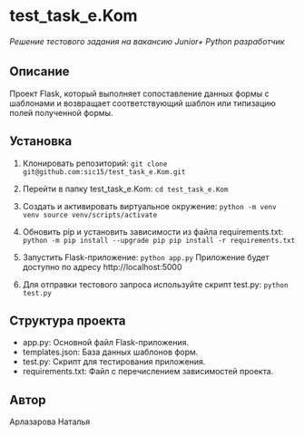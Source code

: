 # test_task_e.Kom
###### Решение тестового задания на вакансию Junior+ Python разработчик

## Описание
Проект Flask, который выполняет сопоставление данных формы с шаблонами и возвращает соответствующий шаблон или типизацию полей полученной формы.

## Установка
1. Клонировать репозиторий:
`git clone git@github.com:sic15/test_task_e.Kom.git`

2. Перейти в папку test_task_e.Kom:
`cd test_task_e.Kom`

3. Cоздать и активировать виртуальное окружение:
`python -m venv venv source venv/scripts/activate`

4. Обновить pip и установить зависимости из файла requirements.txt:
`python -m pip install --upgrade pip pip install -r requirements.txt`

5. Запустить Flask-приложение:
`python app.py`
Приложение будет доступно по адресу http://localhost:5000

6. Для отправки тестового запроса используйте скрипт test.py:
`python test.py`

## Структура проекта
- app.py: Основной файл Flask-приложения.
- templates.json: База данных шаблонов форм.
- test.py: Скрипт для тестирования приложения.
- requirements.txt: Файл с перечислением зависимостей проекта.

## Автор
Арлазарова Наталья

